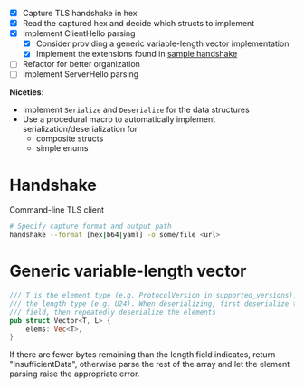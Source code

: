 - [x] Capture TLS handshake in hex
- [x] Read the captured hex and decide which structs to implement
- [x] Implement ClientHello parsing
    - [x] Consider providing a generic variable-length vector implementation
    - [x] Implement the extensions found in [sample handshake](./sample-handshake.md)
- [ ] Refactor for better organization
- [ ] Implement ServerHello parsing

**Niceties**:
- Implement `Serialize` and `Deserialize` for the data structures
- Use a procedural macro to automatically implement serialization/deserialization for
    - composite structs
    - simple enums

# Handshake
Command-line TLS client

```bash
# Specify capture format and output path
handshake --format [hex|b64|yaml] -o some/file <url>
```

# Generic variable-length vector
```rust
/// T is the element type (e.g. ProtocolVersion in supported_versions), L is 
/// the length type (e.g. U24). When deserializing, first deserialize the length
/// field, then repeatedly deserialize the elements
pub struct Vector<T, L> {
    elems: Vec<T>,
}
```

If there are fewer bytes remaining than the length field indicates, return "InsufficientData", otherwise parse the rest of the array and let the element parsing raise the appropriate error.
